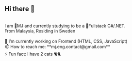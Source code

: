 ## Hi there 👋
<br>
I am 🦝MJ and currently studying to be a 🌱Fullstack C#/.NET.
<br>
From Malaysia, Residing in Sweden
<br><br>
 🔭 I’m currently working on Frontend (HTML, CSS, JavaScript)
 <br>
 📫 How to reach me: **mj.eng.contact@gmail.com**
 <br>
 ⚡ Fun fact: I have 2 cats 🐈🐈


<!--
**MJ-Eng-codes/MJ-Eng-codes** is a ✨ _special_ ✨ repository because its `README.md` (this file) appears on your GitHub profile.

Here are some ideas to get you started:

- 🔭 I’m currently working on ...
- 🌱 I’m currently learning ...
- 👯 I’m looking to collaborate on ...
- 🤔 I’m looking for help with ...
- 💬 Ask me about ...
- 📫 How to reach me: ...
- 😄 Pronouns: ...
- ⚡ Fun fact: ...
-->
